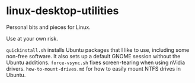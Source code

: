 # linux-desktop-utilities
Personal bits and pieces for Linux.

Use at your own risk. 

`quickinstall.sh` installs Ubuntu packages that I like to use, including some non-free software. It also sets up a default GNOME session without the Ubuntu additions.
`force-vsync.sh` fixes screen-tearing when using nVidia drivers.
`how-to-mount-drives.md` for how to easily mount NTFS drives in Ubuntu.
